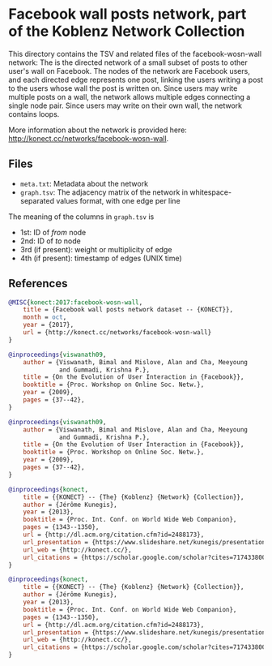 # Facebook wall posts network, part of the Koblenz Network Collection

This directory contains the TSV and related files of the facebook-wosn-wall
network: The is the directed network of a small subset of posts to other user's
wall on Facebook. The nodes of the network are Facebook users, and each directed
edge represents one post, linking the users writing a post to the users whose
wall the post is written on. Since users may write multiple posts on a wall, the
network allows multiple edges connecting a single node pair. Since users may
write on their own wall, the network contains loops.

More information about the network is provided here:
<http://konect.cc/networks/facebook-wosn-wall>.

## Files

- `meta.txt`: Metadata about the network 
- `graph.tsv`: The adjacency matrix of the network in whitespace-separated
  values format, with one edge per line

The meaning of the columns in `graph.tsv` is
- 1st: ID of *from* node 
- 2nd: ID of *to* node
- 3rd (if present): weight or multiplicity of edge
- 4th (if present): timestamp of edges (UNIX time)


## References

```bib
@MISC{konect:2017:facebook-wosn-wall,
    title = {Facebook wall posts network dataset -- {KONECT}},
    month = oct,
    year = {2017},
    url = {http://konect.cc/networks/facebook-wosn-wall}
}

@inproceedings{viswanath09,
    author = {Viswanath, Bimal and Mislove, Alan and Cha, Meeyoung
              and Gummadi, Krishna P.},
    title = {On the Evolution of User Interaction in {Facebook}},
    booktitle = {Proc. Workshop on Online Soc. Netw.},
    year = {2009},
    pages = {37--42},
}

@inproceedings{viswanath09,
    author = {Viswanath, Bimal and Mislove, Alan and Cha, Meeyoung
              and Gummadi, Krishna P.},
    title = {On the Evolution of User Interaction in {Facebook}},
    booktitle = {Proc. Workshop on Online Soc. Netw.},
    year = {2009},
    pages = {37--42},
}

@inproceedings{konect,
    title = {{KONECT} -- {The} {Koblenz} {Network} {Collection}},
    author = {Jérôme Kunegis},
    year = {2013},
    booktitle = {Proc. Int. Conf. on World Wide Web Companion},
    pages = {1343--1350},
    url = {http://dl.acm.org/citation.cfm?id=2488173},
    url_presentation = {https://www.slideshare.net/kunegis/presentationwow},
    url_web = {http://konect.cc/},
    url_citations = {https://scholar.google.com/scholar?cites=7174338004474749050},
}

@inproceedings{konect,
    title = {{KONECT} -- {The} {Koblenz} {Network} {Collection}},
    author = {Jérôme Kunegis},
    year = {2013},
    booktitle = {Proc. Int. Conf. on World Wide Web Companion},
    pages = {1343--1350},
    url = {http://dl.acm.org/citation.cfm?id=2488173},
    url_presentation = {https://www.slideshare.net/kunegis/presentationwow},
    url_web = {http://konect.cc/},
    url_citations = {https://scholar.google.com/scholar?cites=7174338004474749050},
}
```
